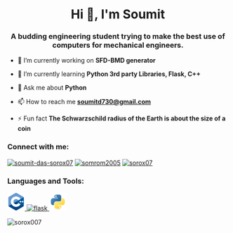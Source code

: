 <h1 align="center">Hi 👋, I'm Soumit</h1>
<h3 align="center">A budding engineering student trying to make the best use of computers for mechanical engineers.</h3>

- 🔭 I’m currently working on **SFD-BMD generator**

- 🌱 I’m currently learning **Python 3rd party Libraries, Flask, C++**

- 💬 Ask me about **Python**

- 📫 How to reach me **soumitd730@gmail.com**

- ⚡ Fun fact **The Schwarzschild radius of the Earth is about the size of a coin**

<h3 align="left">Connect with me:</h3>
<p align="left">
<a href="https://linkedin.com/in/soumit-das-sorox07" target="blank"><img align="center" src="https://raw.githubusercontent.com/rahuldkjain/github-profile-readme-generator/master/src/images/icons/Social/linked-in-alt.svg" alt="soumit-das-sorox07" height="30" width="40" /></a>
<a href="https://www.behance.net/somrom2005" target="blank"><img align="center" src="https://raw.githubusercontent.com/rahuldkjain/github-profile-readme-generator/master/src/images/icons/Social/behance.svg" alt="somrom2005" height="30" width="40" /></a>
<a href="https://www.leetcode.com/sorox07" target="blank"><img align="center" src="https://raw.githubusercontent.com/rahuldkjain/github-profile-readme-generator/master/src/images/icons/Social/leet-code.svg" alt="sorox07" height="30" width="40" /></a>
</p>

<h3 align="left">Languages and Tools:</h3>
<p align="left"> <a href="https://www.w3schools.com/cpp/" target="_blank" rel="noreferrer"> <img src="https://raw.githubusercontent.com/devicons/devicon/master/icons/cplusplus/cplusplus-original.svg" alt="cplusplus" width="40" height="40"/> </a> <a href="https://flask.palletsprojects.com/" target="_blank" rel="noreferrer"> <img src="https://www.vectorlogo.zone/logos/pocoo_flask/pocoo_flask-icon.svg" alt="flask" width="40" height="40"/> </a> <a href="https://www.python.org" target="_blank" rel="noreferrer"> <img src="https://raw.githubusercontent.com/devicons/devicon/master/icons/python/python-original.svg" alt="python" width="40" height="40"/> </a> </p>

<p><img align="center" src="https://github-readme-stats.vercel.app/api/top-langs?username=sorox007&show_icons=true&locale=en&layout=compact" alt="sorox007" /></p>
